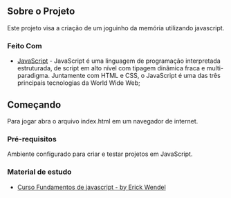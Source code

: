 
## Sobre o Projeto

Este projeto visa a criação de um joguinho da memória utilizando javascript.


### Feito Com

- [JavaScript](https://www.w3schools.com/js/) - JavaScript é uma linguagem de programação interpretada estruturada, de script em alto nível com tipagem dinâmica fraca e multi-paradigma. Juntamente com HTML e CSS, o JavaScript é uma das três principais tecnologias da World Wide Web;


## Começando

Para jogar abra o arquivo index.html em um navegador de internet.


### Pré-requisitos

 Ambiente configurado para criar e testar projetos em JavaScript.


### Material de estudo
 - [Curso Fundamentos de javascript - by Erick Wendel](https://fundamentosdejavascript.club.hotmart.com/t/)